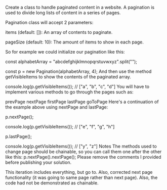 Create a class to handle paginated content in a website. A pagination is used to divide long lists of content in a series of pages.

Pagination class will accept 2 parameters:

items (default: []): An array of contents to paginate.

pageSize (default: 10): The amount of items to show in each page.

So for example we could initialize our pagination like this:

const alphabetArray = "abcdefghijklmnopqrstuvwxyz".split("");

const p = new Pagination(alphabetArray, 4);
And then use the method getVisibleItems to show the contents of the paginated array.

console.log(p.getVisibleItems()); // ["a", "b", "c", "d"]
You will have to implement various methods to go through the pages such as:

prevPage
nextPage
firstPage
lastPage
goToPage
Here's a continuation of the example above using nextPage and lastPage:

p.nextPage();

console.log(p.getVisibleItems());
// ["e", "f", "g", "h"]

p.lastPage();

console.log(p.getVisibleItems());
// ["y", "z"]
Notes
The methods used to change page should be chainable, so you can call them one after the other like this: p.nextPage().nextPage();
Please remove the comments I provided before publishing your solution.

This iteration includes everything, but go to.
Also, corrected next page functionality (it was going to same page rather than next page).
Also, the code had not be demonstrated as chainable.